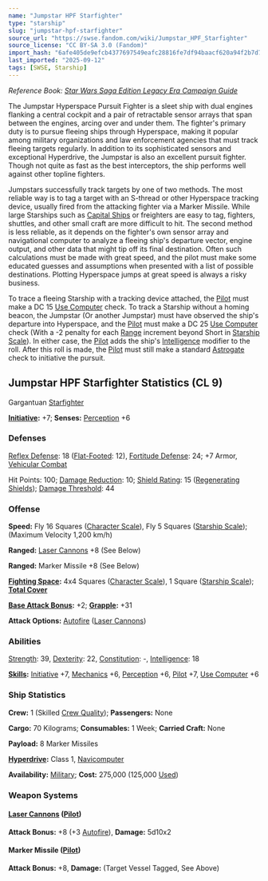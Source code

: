 ```yaml
---
name: "Jumpstar HPF Starfighter"
type: "starship"
slug: "jumpstar-hpf-starfighter"
source_url: "https://swse.fandom.com/wiki/Jumpstar_HPF_Starfighter"
source_license: "CC BY-SA 3.0 (Fandom)"
import_hash: "6afe405de9efcb4377697549eafc28816fe7df94baacf620a94f2b7d7f9252d3"
last_imported: "2025-09-12"
tags: [SWSE, Starship]
---
```

*Reference Book: [Star Wars Saga Edition Legacy Era Campaign Guide](https://swse.fandom.com/wiki/Star_Wars_Saga_Edition_Legacy_Era_Campaign_Guide)*

The Jumpstar Hyperspace Pursuit Fighter is a sleet ship with dual engines flanking a central cockpit and a pair of retractable sensor arrays that span between the engines, arcing over and under them. The fighter's primary duty is to pursue fleeing ships through Hyperspace, making it popular among military organizations and law enforcement agencies that must track fleeing targets regularly. In addition to its sophisticated sensors and exceptional Hyperdrive, the Jumpstar is also an excellent pursuit fighter. Though not quite as fast as the best interceptors, the ship performs well against other topline fighters.

Jumpstars successfully track targets by one of two methods. The most reliable way is to tag a target with an S-thread or other Hyperspace tracking device, usually fired from the attacking fighter via a Marker Missile. While large Starships such as [Capital Ships](https://swse.fandom.com/wiki/Capital_Ships) or freighters are easy to tag, fighters, shuttles, and other small craft are more difficult to hit. The second method is less reliable, as it depends on the fighter's own sensor array and navigational computer to analyze a fleeing ship's departure vector, engine output, and other data that might tip off its final destination. Often such calculations must be made with great speed, and the pilot must make some educated guesses and assumptions when presented with a list of possible destinations. Plotting Hyperspace jumps at great speed is always a risky business.

To trace a fleeing Starship with a tracking device attached, the [Pilot](https://swse.fandom.com/wiki/Pilot_(Vehicle_Combat)) must make a DC 15 [Use Computer](https://swse.fandom.com/wiki/Use_Computer) check. To track a Starship without a homing beacon, the Jumpstar (Or another Jumpstar) must have observed the ship's departure into Hyperspace, and the [Pilot](https://swse.fandom.com/wiki/Pilot_(Vehicle_Combat)) must make a DC 25 [Use Computer](https://swse.fandom.com/wiki/Use_Computer) check (With a -2 penalty for each [Range](https://swse.fandom.com/wiki/Range) increment beyond Short in [Starship Scale](https://swse.fandom.com/wiki/Starship_Scale)). In either case, the [Pilot](https://swse.fandom.com/wiki/Pilot_(Vehicle_Combat)) adds the ship's [Intelligence](https://swse.fandom.com/wiki/Intelligence) modifier to the roll. After this roll is made, the [Pilot](https://swse.fandom.com/wiki/Pilot_(Vehicle_Combat)) must still make a standard [Astrogate](https://swse.fandom.com/wiki/Astrogate) check to initiative the pursuit.

## Jumpstar HPF Starfighter Statistics (CL 9)
Gargantuan [Starfighter](https://swse.fandom.com/wiki/Starfighter)

**[Initiative](https://swse.fandom.com/wiki/Initiative):** +7; **Senses:** [Perception](https://swse.fandom.com/wiki/Perception) +6
### Defenses
[Reflex Defense](https://swse.fandom.com/wiki/Reflex_Defense_(Vehicles)): 18 ([Flat-Footed](https://swse.fandom.com/wiki/Flat-Footed): 12), [Fortitude Defense](https://swse.fandom.com/wiki/Fortitude_Defense_(Vehicles)): 24; +7 Armor, [Vehicular Combat](https://swse.fandom.com/wiki/Vehicular_Combat)

Hit Points: 100; [Damage Reduction](https://swse.fandom.com/wiki/Damage_Reduction): 10; [Shield Rating](https://swse.fandom.com/wiki/Shield_Rating): 15 ([Regenerating Shields](https://swse.fandom.com/wiki/Regenerating_Shields)); [Damage Threshold](https://swse.fandom.com/wiki/Damage_Threshold_(Vehicles)): 44
### Offense
**Speed:** Fly 16 Squares ([Character Scale](https://swse.fandom.com/wiki/Character_Scale)), Fly 5 Squares ([Starship Scale](https://swse.fandom.com/wiki/Starship_Scale)); (Maximum Velocity 1,200 km/h)

**Ranged:** [Laser Cannons](https://swse.fandom.com/wiki/Laser_Cannons) +8 (See Below)

**Ranged:** Marker Missile +8 (See Below)

**[Fighting Space](https://swse.fandom.com/wiki/Fighting_Space):** 4x4 Squares ([Character Scale](https://swse.fandom.com/wiki/Character_Scale)), 1 Square ([Starship Scale](https://swse.fandom.com/wiki/Starship_Scale)); **[Total Cover](https://swse.fandom.com/wiki/Total_Cover)**

**[Base Attack Bonus](https://swse.fandom.com/wiki/Base_Attack_Bonus):** +2; **[Grapple](https://swse.fandom.com/wiki/Grapple):** +31

**Attack Options:** [Autofire](https://swse.fandom.com/wiki/Autofire_(Vehicle_Combat)) ([Laser Cannons](https://swse.fandom.com/wiki/Laser_Cannons))
### Abilities
[Strength](https://swse.fandom.com/wiki/Strength): 39, [Dexterity](https://swse.fandom.com/wiki/Dexterity): 22, [Constitution](https://swse.fandom.com/wiki/Constitution): -, [Intelligence](https://swse.fandom.com/wiki/Intelligence): 18

**[Skills](https://swse.fandom.com/wiki/Skills):** [Initiative](https://swse.fandom.com/wiki/Initiative) +7, [Mechanics](https://swse.fandom.com/wiki/Mechanics) +6, [Perception](https://swse.fandom.com/wiki/Perception) +6, [Pilot](https://swse.fandom.com/wiki/Pilot) +7, [Use Computer](https://swse.fandom.com/wiki/Use_Computer) +6
### Ship Statistics
**Crew:** 1 (Skilled [Crew Quality](https://swse.fandom.com/wiki/Crew_Quality)); **Passengers:** None

**Cargo:** 70 Kilograms; **Consumables:** 1 Week; **Carried Craft:** None

**Payload:** 8 Marker Missiles

**[Hyperdrive](https://swse.fandom.com/wiki/Hyperdrive):** Class 1, [Navicomputer](https://swse.fandom.com/wiki/Navicomputer)

**Availability:** [Military](https://swse.fandom.com/wiki/Military); **Cost:** 275,000 (125,000 [Used](https://swse.fandom.com/wiki/Used))
### Weapon Systems
#### **[Laser Cannons](https://swse.fandom.com/wiki/Laser_Cannons) ([Pilot](https://swse.fandom.com/wiki/Pilot_(Vehicle_Combat)))**
**Attack Bonus:** +8 (+3 [Autofire](https://swse.fandom.com/wiki/Autofire_(Vehicle_Combat))), **Damage:** 5d10x2
#### **Marker Missile ([Pilot](https://swse.fandom.com/wiki/Pilot_(Vehicle_Combat)))**
**Attack Bonus:** +8, **Damage:** (Target Vessel Tagged, See Above)